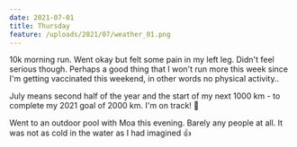 ```yaml
---
date: 2021-07-01
title: Thursday
feature: /uploads/2021/07/weather_01.png
---
```


10k morning run. Went okay but felt some pain in my left leg. Didn't feel serious though. Perhaps a good thing that I won't run more this week since I'm getting vaccinated this weekend, in other words no physical activity..

July means second half of the year and the start of my next 1000 km - to complete my 2021 goal of 2000 km. I'm on track! 💪

Went to an outdoor pool with Moa this evening. Barely any people at all. It was not as cold in the water as I had imagined 👍
